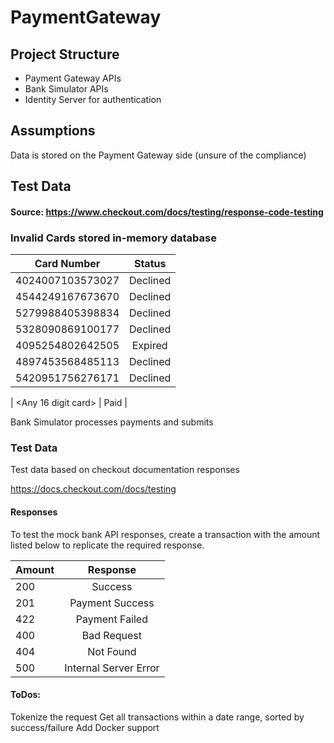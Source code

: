 # PaymentGateway

## Project Structure

* Payment Gateway APIs
* Bank Simulator APIs
* Identity Server for authentication

## Assumptions
Data is stored on the Payment Gateway side (unsure of the compliance)

## Test Data

#### Source: https://www.checkout.com/docs/testing/response-code-testing

### Invalid Cards stored in-memory database

| Card Number | Status |   
| :-------------:| :----------:|
| 4024007103573027 | Declined |
| 4544249167673670 | Declined |
| 5279988405398834 | Declined |
| 5328090869100177 | Declined |
| 4095254802642505 | Expired |
| 4897453568485113 | Declined |
| 5420951756276171 | Declined |

| <Any 16 digit card> | Paid |

Bank Simulator processes payments and submits



### Test Data

Test data based on checkout documentation responses 

https://docs.checkout.com/docs/testing


#### Responses

To test the mock bank API responses, create a transaction with the amount listed below to replicate the required response.

| Amount        | Response         
| ------------- |:-------------:| 
| 200 | Success |
| 201 | Payment Success |
| 422 | Payment Failed |
| 400 | Bad Request |
| 404 | Not Found |
| 500 | Internal Server Error |

#### ToDos:
Tokenize the request
Get all transactions within a date range, sorted by success/failure
Add Docker support
